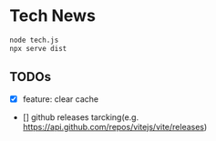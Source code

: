 # Tech News

```bash
node tech.js
npx serve dist
```


## TODOs

- [x] feature: clear cache
- [] github releases tarcking(e.g. <https://api.github.com/repos/vitejs/vite/releases>)
